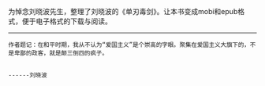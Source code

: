 为悼念刘晓波先生，整理了刘晓波的《单刃毒剑》。让本书变成mobi和epub格式，便于电子格式的下载与阅读。

---

`作者题记：在和平时期，我从不认为“爱国主义”是个崇高的字眼。聚集在爱国主义大旗下的，不是卑鄙的政客，就是颠三倒四的疯子。`

`                                                                                     ------刘晓波`



